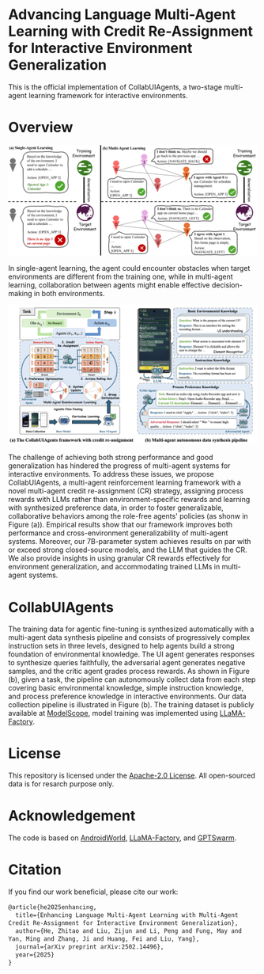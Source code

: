 <h1> Advancing Language Multi-Agent Learning with Credit Re-Assignment for Interactive Environment Generalization</h1>

This is the official implementation of CollabUIAgents, a two-stage multi-agent learning framework for interactive environments.

# Overview

![Illustration of (a) single-agent and (b) multi-agent learning for environment generalization.](./assets/top-case.png)

In single-agent learning, the agent could encounter obstacles when target environments are different from the training one, while in multi-agent learning, collaboration between agents might enable effective decision-making in both environments.

![Overview of our multi-agent learning framework](./assets/UIAgent.png)

The challenge of achieving both strong performance and good generalization has hindered the progress of multi-agent systems for interactive environments. To address these issues, we propose CollabUIAgents, a multi-agent reinforcement learning framework with a novel multi-agent credit re-assignment (CR) strategy, assigning process rewards with LLMs rather than environment-specific rewards and learning with synthesized preference data, in order to foster generalizable, collaborative behaviors among the role-free agents' policies (as shonw in Figure (a)).  Empirical results show that our framework improves both performance and cross-environment generalizability of multi-agent systems. Moreover, our 7B-parameter system achieves results on par with or exceed strong closed-source models, and the LLM that guides the CR. We also provide insights in using granular CR rewards effectively for environment generalization, and accommodating trained LLMs in multi-agent systems.

# CollabUIAgents

The training data for agentic fine-tuning is synthesized automatically with a multi-agent data synthesis pipeline and consists of progressively complex instruction sets in three levels, designed to help agents build a strong foundation of environmental knowledge. The UI agent generates responses to synthesize queries faithfully, the adversarial agent generates negative samples, and the critic agent grades process rewards. As shown in Figure (b), given a task, the pipeline can autonomously collect data from each step covering basic environmental knowledge, simple instruction knowledge, and process preference knowledge in interactive environments. Our data collection pipeline is illustrated in Figure (b). The training dataset is publicly available at [ModelScope](https://modelscope.cn/datasets/ZhouHe/CollabUIAgents), model training was implemented using [LLaMA-Factory](https://github.com/hiyouga/LLaMA-Factory).

# License

This repository is licensed under the [Apache-2.0 License](LICENSE). All open-sourced data is for resarch purpose only.

# Acknowledgement

The code is based on [AndroidWorld](https://github.com/google-research/android_world),  [LLaMA-Factory](https://github.com/hiyouga/LLaMA-Factory), and [GPTSwarm](https://github.com/metauto-ai/GPTSwarm).

# Citation
If you find our work beneficial, please cite our work:

```
@article{he2025enhancing,
  title={Enhancing Language Multi-Agent Learning with Multi-Agent Credit Re-Assignment for Interactive Environment Generalization},
  author={He, Zhitao and Liu, Zijun and Li, Peng and Fung, May and Yan, Ming and Zhang, Ji and Huang, Fei and Liu, Yang},
  journal={arXiv preprint arXiv:2502.14496},
  year={2025}
}
```